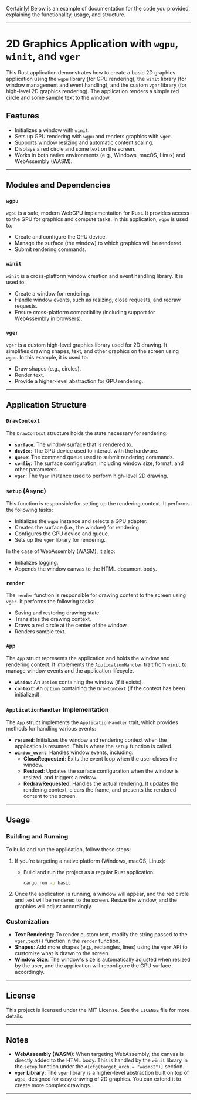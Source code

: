 Certainly! Below is an example of documentation for the code you provided, explaining the functionality, usage, and structure.

---

# 2D Graphics Application with `wgpu`, `winit`, and `vger`

This Rust application demonstrates how to create a basic 2D graphics application using the `wgpu` library (for GPU rendering), the `winit` library (for window management and event handling), and the custom `vger` library (for high-level 2D graphics rendering). The application renders a simple red circle and some sample text to the window.

## Features

- Initializes a window with `winit`.
- Sets up GPU rendering with `wgpu` and renders graphics with `vger`.
- Supports window resizing and automatic content scaling.
- Displays a red circle and some text on the screen.
- Works in both native environments (e.g., Windows, macOS, Linux) and WebAssembly (WASM).

---

## Modules and Dependencies

### `wgpu`

`wgpu` is a safe, modern WebGPU implementation for Rust. It provides access to the GPU for graphics and compute tasks. In this application, `wgpu` is used to:

- Create and configure the GPU device.
- Manage the surface (the window) to which graphics will be rendered.
- Submit rendering commands.

### `winit`

`winit` is a cross-platform window creation and event handling library. It is used to:

- Create a window for rendering.
- Handle window events, such as resizing, close requests, and redraw requests.
- Ensure cross-platform compatibility (including support for WebAssembly in browsers).

### `vger`

`vger` is a custom high-level graphics library used for 2D drawing. It simplifies drawing shapes, text, and other graphics on the screen using `wgpu`. In this example, it is used to:

- Draw shapes (e.g., circles).
- Render text.
- Provide a higher-level abstraction for GPU rendering.

---

## Application Structure

### `DrawContext`

The `DrawContext` structure holds the state necessary for rendering:

- **`surface`**: The window surface that is rendered to.
- **`device`**: The GPU device used to interact with the hardware.
- **`queue`**: The command queue used to submit rendering commands.
- **`config`**: The surface configuration, including window size, format, and other parameters.
- **`vger`**: The `Vger` instance used to perform high-level 2D drawing.

### `setup` (Async)

This function is responsible for setting up the rendering context. It performs the following tasks:

- Initializes the `wgpu` instance and selects a GPU adapter.
- Creates the surface (i.e., the window) for rendering.
- Configures the GPU device and queue.
- Sets up the `vger` library for rendering.

In the case of WebAssembly (WASM), it also:

- Initializes logging.
- Appends the window canvas to the HTML document body.

### `render`

The `render` function is responsible for drawing content to the screen using `vger`. It performs the following tasks:

- Saving and restoring drawing state.
- Translates the drawing context.
- Draws a red circle at the center of the window.
- Renders sample text.

### `App`

The `App` struct represents the application and holds the window and rendering context. It implements the `ApplicationHandler` trait from `winit` to manage window events and the application lifecycle.

- **`window`**: An `Option` containing the window (if it exists).
- **`context`**: An `Option` containing the `DrawContext` (if the context has been initialized).

### `ApplicationHandler` Implementation

The `App` struct implements the `ApplicationHandler` trait, which provides methods for handling various events:

- **`resumed`**: Initializes the window and rendering context when the application is resumed. This is where the `setup` function is called.
- **`window_event`**: Handles window events, including:
  - **CloseRequested**: Exits the event loop when the user closes the window.
  - **Resized**: Updates the surface configuration when the window is resized, and triggers a redraw.
  - **RedrawRequested**: Handles the actual rendering. It updates the rendering context, clears the frame, and presents the rendered content to the screen.

---

## Usage

### Building and Running

To build and run the application, follow these steps:

1. If you're targeting a native platform (Windows, macOS, Linux):

   - Build and run the project as a regular Rust application:
     ```bash
     cargo run -p basic
     ```

2. Once the application is running, a window will appear, and the red circle and text will be rendered to the screen. Resize the window, and the graphics will adjust accordingly.

### Customization

- **Text Rendering**: To render custom text, modify the string passed to the `vger.text()` function in the `render` function.
- **Shapes**: Add more shapes (e.g., rectangles, lines) using the `vger` API to customize what is drawn to the screen.
- **Window Size**: The window's size is automatically adjusted when resized by the user, and the application will reconfigure the GPU surface accordingly.

---

## License

This project is licensed under the MIT License. See the `LICENSE` file for more details.

---

## Notes

- **WebAssembly (WASM)**: When targeting WebAssembly, the canvas is directly added to the HTML body. This is handled by the `winit` library in the `setup` function under the `#[cfg(target_arch = "wasm32")]` section.
- **`vger` Library**: The `vger` library is a higher-level abstraction built on top of `wgpu`, designed for easy drawing of 2D graphics. You can extend it to create more complex drawings.

---
